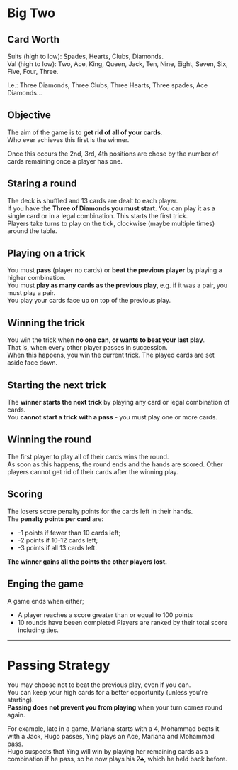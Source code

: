 # Big Two

## Card Worth
Suits (high to low): Spades, Hearts, Clubs, Diamonds.  
Val   (high to low): Two, Ace, King, Queen, Jack, Ten, Nine, Eight, Seven, Six, Five, Four, Three.  

I.e.: Three Diamonds, Three Clubs, Three Hearts, Three spades, Ace Diamonds...

## Objective
The aim of the game is to **get rid of all of your cards**.  
Who ever achieves this first is the winner.  

Once this occurs the 2nd, 3rd, 4th positions are chose by the number of cards remaining once a player has one.

## Staring a round
The deck is shuffled and 13 cards are dealt to each player.  
If you have the **Three of Diamonds you must start**. You can play it as a single card or in a legal combination. This starts the first trick.  
Players take turns to play on the tick, clockwise (maybe multiple times) around the table.

## Playing on a trick
You must **pass** (player no cards) or **beat the previous player** by playing a higher combination.  
You must **play as many cards as the previous play**, e.g. if it was a pair, you must play a pair.  
You play your cards face up on top of the previous play.

## Winning the trick
You win the trick when **no one can, or wants to beat your last play**.  
That is, when every other player passes in succession.  
When this happens, you win the current trick. The played cards are set aside face down.  

## Starting the next trick
The **winner starts the next trick** by playing any card or legal combination of cards.  
You **cannot start a trick with a pass** - you must play one or more cards.  

## Winning the round
The first player to play all of their cards wins the round.  
As soon as this happens, the round ends and the hands are scored. Other players cannot get rid of their cards after the winning play.


## Scoring
The losers score penalty points for the cards left in their hands.  
The **penalty points per card** are:
 * -1 points if fewer than 10 cards left;
 * -2 points if 10-12 cards left;
 * -3 points if all 13 cards left.

**The winner gains all the points the other players lost.**

## Enging the game
A game ends when either;
 * A player reaches a score greater than or equal to 100 points
 * 10 rounds have beeen completed
Players are ranked by their total score including ties.

---

# Passing Strategy
You may choose not to beat the previous play, even if you can.  
You can keep your high cards for a better opportunity (unless you're starting).  
**Passing does not prevent you from playing** when your turn comes round again.  

For example, late in a game, Mariana starts with a 4, Mohammad beats it with a Jack, Hugo passes, Ying plays an Ace, Mariana and Mohammad pass.    
Hugo suspects that Ying will win by playing her remaining cards as a combination if he pass, so he now plays his 2♣, which he held back before.

